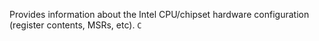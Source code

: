 Provides information about the Intel CPU/chipset hardware configuration
(register contents, MSRs, etc). `C`
